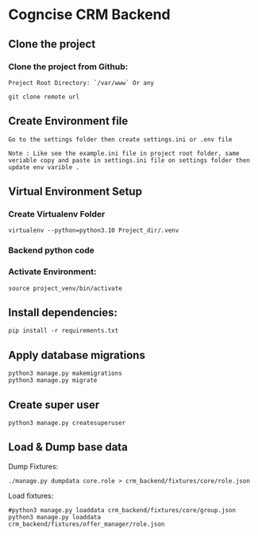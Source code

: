 # Cogncise CRM Backend

## Clone the project
### Clone the project from Github:

    Project Root Directory: `/var/www` Or any
    
    git clone remote url

## Create Environment file

    Go to the settings folder then create settings.ini or .env file

    Note : Like see the example.ini file in project root folder, same veriable copy and paste in settings.ini file on settings folder then update env varible .

## Virtual Environment Setup
### Create Virtualenv Folder

    virtualenv --python=python3.10 Project_dir/.venv

### Backend python code

### Activate Environment:

    source project_venv/bin/activate

## Install dependencies:

    pip install -r requirements.txt


## Apply database migrations
    
    python3 manage.py makemigrations 
    python3 manage.py migrate

## Create super user
    
    python3 manage.py createsuperuser

## Load & Dump base data

Dump Fixtures:
    
    ./manage.py dumpdata core.role > crm_backend/fixtures/core/role.json

Load fixtures:

    #python3 manage.py loaddata crm_backend/fixtures/core/group.json
    python3 manage.py loaddata crm_backend/fixtures/offer_manager/role.json